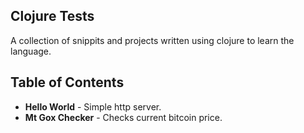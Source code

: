 Clojure Tests
------------
A collection of snippits and projects written using clojure to learn the language.

Table of Contents
-----------------
* <strong>Hello World</strong> - Simple http server.
* <strong>Mt Gox Checker</strong> - Checks current bitcoin price.

